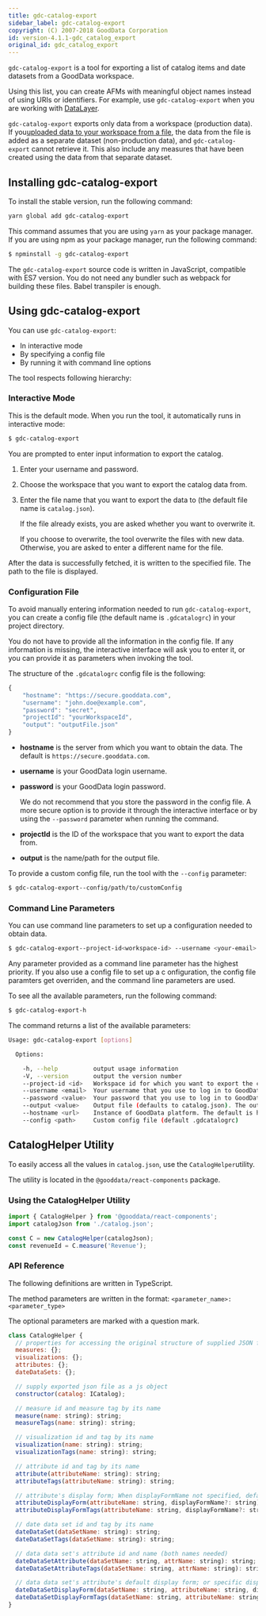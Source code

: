 ```yaml
---
title: gdc-catalog-export
sidebar_label: gdc-catalog-export
copyright: (C) 2007-2018 GoodData Corporation
id: version-4.1.1-gdc_catalog_export
original_id: gdc_catalog_export
---
```


`gdc-catalog-export` is a tool for exporting a list of catalog items and date datasets from a GoodData workspace.

Using this list, you can create AFMs with meaningful object names instead of using URIs or identifiers. For example, use `gdc-catalog-export` when you are working with [DataLayer](data_layer.md).

`gdc-catalog-export` exports only data from a workspace \(production data\). If you[uploaded data to your workspace from a file](https://help.gooddata.com/pages/viewpage.action?pageId=34341714), the data from the file is added as a separate dataset \(non-production data\), and `gdc-catalog-export` cannot retrieve it. This also include any measures that have been created using the data from that separate dataset.

## Installing gdc-catalog-export

To install the stable version, run the following command:

```bash
yarn global add gdc-catalog-export
```

This command assumes that you are using `yarn` as your package manager. If you are using npm as your package manager, run the following command:

```bash
$ npminstall -g gdc-catalog-export
```

The `gdc-catalog-export` source code is written in JavaScript, compatible with ES7 version. You do not need any bundler such as webpack for building these files. Babel transpiler is enough.

## Using gdc-catalog-export

You can use `gdc-catalog-export`:

* In interactive mode
* By specifying a config file
* By running it with command line options

The tool respects following hierarchy:

### Interactive Mode

This is the default mode. When you run the tool, it automatically runs in interactive mode:

```bash
$ gdc-catalog-export
```

You are prompted to enter input information to export the catalog.

1. Enter your username and password.
2. Choose the workspace that you want to export the catalog data from.
3. Enter the file name that you want to export the data to \(the default file name is `catalog.json`\).

   If the file already exists, you are asked whether you want to overwrite it.

   If you choose to overwrite, the tool overwrite the files with new data. Otherwise, you are asked to enter a different name for the file.

After the data is successfully fetched, it is written to the specified file. The path to the file is displayed.

### Configuration File

To avoid manually entering information needed to run `gdc-catalog-export`, you can create a config file \(the default name is `.gdcatalogrc`\) in your project directory.

You do not have to provide all the information in the config file. If any information is missing, the interactive interface will ask you to enter it, or you can provide it as parameters when invoking the tool.

The structure of the `.gdcatalogrc` config file is the following:

```javascript
{
    "hostname": "https://secure.gooddata.com",
    "username": "john.doe@example.com",
    "password": "secret",
    "projectId": "yourWorkspaceId",
    "output": "outputFile.json"
}
```

* **hostname** is the server from which you want to obtain the data. The default is `https://secure.gooddata.com`.
* **username** is your GoodData login username.
* **password** is your GoodData login password.

  We do not recommend that you store the password in the config file. A more secure option is to provide it through the interactive interface or by using the `--password` parameter when running the command.

* **projectId** is the ID of the workspace that you want to export the data from.
* **output** is the name/path for the output file.

To provide a custom config file, run the tool with the `--config` parameter:

```bash
$ gdc-catalog-export--config/path/to/customConfig
```

### Command Line Parameters

You can use command line parameters to set up a configuration needed to obtain data.

```bash
$ gdc-catalog-export--project-id<workspace-id> --username <your-email> --password <your-password> --output <file-name-path> --hostname<host-url> --config </path/to/customConfig>
```

Any parameter provided as a command line parameter has the highest priority. If you also use a config file to set up a c onfiguration, the config file paramters get overriden, and the command line parameters are used.

To see all the available parameters, run the following command:

```bash
$ gdc-catalog-export-h
```

The command returns a list of the available parameters:

```bash
Usage: gdc-catalog-export [options]

  Options:

    -h, --help          output usage information
    -V, --version       output the version number
    --project-id <id>   Workspace id for which you want to export the catalog.
    --username <email>  Your username that you use to log in to GoodData platform.
    --password <value>  Your password that you use to log in to GoodData platform.
    --output <value>    Output file (defaults to catalog.json). The output file will be created in current working directory
    --hostname <url>    Instance of GoodData platform. The default is https://secure.gooddata.com
    --config <path>     Custom config file (default .gdcatalogrc)
```

## CatalogHelper Utility

To easily access all the values in `catalog.json`, use the `CatalogHelper`utility.

The utility is located in the `@gooddata/react-components` package.

### Using the CatalogHelper Utility

```javascript
import { CatalogHelper } from '@gooddata/react-components';
import catalogJson from './catalog.json';

const C = new CatalogHelper(catalogJson);
const revenueId = C.measure('Revenue');
```

### API Reference

The following definitions are written in TypeScript.

The method parameters are written in the format: `<parameter_name>: <parameter_type>`

The optional parameters are marked with a question mark.

```javascript
class CatalogHelper {
  // properties for accessing the original structure of supplied JSON file
  measures: {};
  visualizations: {};
  attributes: {};
  dateDataSets: {};

  // supply exported json file as a js object
  constructor(catalog: ICatalog);

  // measure id and measure tag by its name
  measure(name: string): string;
  measureTags(name: string): string;

  // visualization id and tag by its name
  visualization(name: string): string;
  visualizationTags(name: string): string;

  // attribute id and tag by its name
  attribute(attributeName: string): string;
  attributeTags(attributeName: string): string;

  // attribute's display form; When displayFormName not specified, default display form returned
  attributeDisplayForm(attributeName: string, displayFormName?: string): string;
  attributeDisplayFormTags(attributeName: string, displayFormName?: string): string;

  // date data set id and tag by its name
  dateDataSet(dataSetName: string): string;
  dateDataSetTags(dataSetName: string): string;

  // data data set's attribute id and name (both names needed)
  dateDataSetAttribute(dataSetName: string, attrName: string): string;
  dateDataSetAttributeTags(dataSetName: string, attrName: string): string;

  // data data set's attribute's default display form; or specific display form when displayFormName is set
  dateDataSetDisplayForm(dataSetName: string, attributeName: string, displayFormName?: string): string;
  dateDataSetDisplayFormTags(dataSetName: string, attributeName: string, displayFormName?: string): string;
}
```
